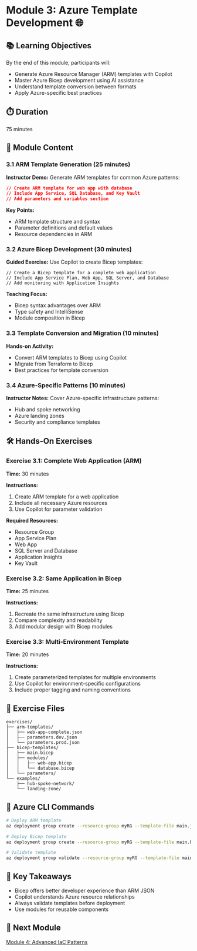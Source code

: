 # Module 3: Azure Template Development 🌐

## 📚 Learning Objectives
By the end of this module, participants will:
- Generate Azure Resource Manager (ARM) templates with Copilot
- Master Azure Bicep development using AI assistance
- Understand template conversion between formats
- Apply Azure-specific best practices

## ⏱️ Duration
75 minutes

## 🎯 Module Content

### 3.1 ARM Template Generation (25 minutes)
**Instructor Demo:**
Generate ARM templates for common Azure patterns:

```json
// Create ARM template for web app with database
// Include App Service, SQL Database, and Key Vault
// Add parameters and variables section
```

**Key Points:**
- ARM template structure and syntax
- Parameter definitions and default values
- Resource dependencies in ARM

### 3.2 Azure Bicep Development (30 minutes)
**Guided Exercise:**
Use Copilot to create Bicep templates:

```bicep
// Create a Bicep template for a complete web application
// Include App Service Plan, Web App, SQL Server, and Database
// Add monitoring with Application Insights
```

**Teaching Focus:**
- Bicep syntax advantages over ARM
- Type safety and IntelliSense
- Module composition in Bicep

### 3.3 Template Conversion and Migration (10 minutes)
**Hands-on Activity:**
- Convert ARM templates to Bicep using Copilot
- Migrate from Terraform to Bicep
- Best practices for template conversion

### 3.4 Azure-Specific Patterns (10 minutes)
**Instructor Notes:**
Cover Azure-specific infrastructure patterns:
- Hub and spoke networking
- Azure landing zones
- Security and compliance templates

## 🛠️ Hands-On Exercises

### Exercise 3.1: Complete Web Application (ARM)
**Time:** 30 minutes

**Instructions:**
1. Create ARM template for a web application
2. Include all necessary Azure resources
3. Use Copilot for parameter validation

**Required Resources:**
- Resource Group
- App Service Plan
- Web App
- SQL Server and Database
- Application Insights
- Key Vault

### Exercise 3.2: Same Application in Bicep
**Time:** 25 minutes

**Instructions:**
1. Recreate the same infrastructure using Bicep
2. Compare complexity and readability
3. Add modular design with Bicep modules

### Exercise 3.3: Multi-Environment Template
**Time:** 20 minutes

**Instructions:**
1. Create parameterized templates for multiple environments
2. Use Copilot for environment-specific configurations
3. Include proper tagging and naming conventions

## 📁 Exercise Files
```
exercises/
├── arm-templates/
│   ├── web-app-complete.json
│   ├── parameters.dev.json
│   └── parameters.prod.json
├── bicep-templates/
│   ├── main.bicep
│   ├── modules/
│   │   ├── web-app.bicep
│   │   └── database.bicep
│   └── parameters/
└── examples/
    ├── hub-spoke-network/
    └── landing-zone/
```

## 🔧 Azure CLI Commands
```bash
# Deploy ARM template
az deployment group create --resource-group myRG --template-file main.json

# Deploy Bicep template
az deployment group create --resource-group myRG --template-file main.bicep

# Validate template
az deployment group validate --resource-group myRG --template-file main.bicep
```

## 📝 Key Takeaways
- Bicep offers better developer experience than ARM JSON
- Copilot understands Azure resource relationships
- Always validate templates before deployment
- Use modules for reusable components

## 🔗 Next Module
[Module 4: Advanced IaC Patterns](../module-4/README.md)
